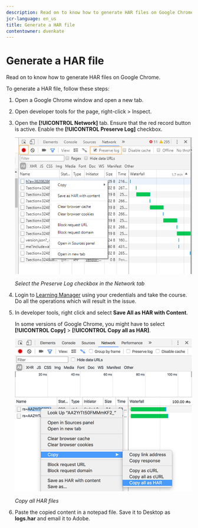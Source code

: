 ```yaml
---
description: Read on to know how to generate HAR files on Google Chrome.
jcr-language: en_us
title: Generate a HAR file
contentowner: dvenkate
---
```



# Generate a HAR file

Read on to know how to generate HAR files on Google Chrome.

To generate a HAR file, follow these steps:

1. Open a Google Chrome window and open a new tab.
1. Open developer tools for the page, right-click > Inspect.
1. Open the **[!UICONTROL Network]** tab. Ensure that the red record button is active. Enable the **[!UICONTROL Preserve Log]** checkbox.

   ![](assets/preserve-log-checkbox.png)

   *Select the Preserve Log checkbox in the Network tab*

1. Login to [Learning Manager](https://learningmanager.adobe.com/acapindex.html) using your credentials and take the course. Do all the operations which will result in the issue.
1. In developer tools, right click and select **Save All as HAR with Content**.

   In some versions of Google Chrome, you might have to select **[!UICONTROL Copy]** > **[!UICONTROL Copy all as HAR]**.

   ![](assets/copy-hra.png)

   *Copy all HAR files*

1. Paste the copied content in a notepad file. Save it to Desktop as **logs.har** and email it to Adobe.
